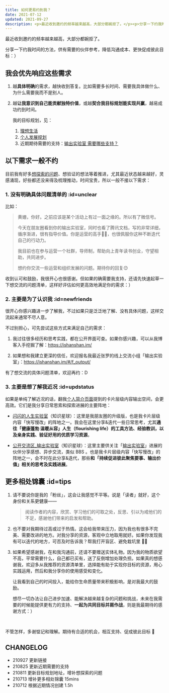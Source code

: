 ```yaml
---
title: 如何更易约到我？
date: 2021-07-12
updated: 2021-09-27
description: <p>最近收到邀约的频率越来越高，大部分都婉拒了。</p><p>分享一下约我时间的方法，供有需要的伙伴参考，更快促成彼此目标：）</p>
---
```


最近收到邀约的频率越来越高，大部分都婉拒了。

分享一下约我时间的方法，供有需要的伙伴参考，降低沟通成本、更快促成彼此目标：）

## 我会优先响应这些需求

1. 越**具体明确**的需求，越快收到答复。比如需要多长时间、需要我具体做什么、为什么需要我而不是别人。

2. 越**让我意识到自己能贡献独特价值**，或越**契合我目标规划能实现共赢**，越易成功约到时间。

    我的目标规划，见：
    1. [理想生活](about/idealife)
    2. [个人发展规划](about/plan_lifedev)
    3. 近期期待需要的支持：[输出实验室 需要哪些支持？](f_output/helpwanted)


## 以下需求一般不约

目前我有好多[想探索的问题](https://mzm628l8fj.feishu.cn/sheets/shtcnGOoXwn6JtF4UC0cKM8sMed)、想验证的想法等着推进，尤其最近状态越来越好，灵感涌现，好些都还没来得及梳理推动，时间宝贵，所以一般不接以下需求：

### 1. 没有明确具体问题清单的 :id=unclear

比如：

> 黄姗，你好。之前应该是某个活动上有过一面之缘的。所以有了微信号。
>
> 今天在朋友圈看到你的输出实验室，同时也看了腾讯文档，写的非常详细，循序渐进，很有指导价值。你是运营的高手👍🏻，也很佩服你这种不断迭代自己的行动力。
>
> 我目前也在参与运营一个社群，导师制，帮助向上青年读书创业，守望相助，共同进步。
>
> 想约你交流一些运营和组织发展的问题。期待你的回复😊

收到认可和鼓励，我很开心也很感谢。但如果的确需要我支持，还请先快速起草一下想交流的问题清单，这样好评估如何更高效地满足你的需求：）

### 2. 主要是为了认识我 :id=newfriends

很开心你感兴趣进一步了解我，不过如果只是泛泛地了解、没有具体问题，这样交流起来通常不尽人意。

不过别担心，可先尝试这些方式来满足自己的需求：

1. 我过往很多经历和思考实践，都在公开界面可查。如果你感兴趣，可以从我博客入手挖掘了解：https://ishanshan.im/

2. 如果想和我建立更深的信任，欢迎报名我最近张罗的线上交流小组「输出实验室」：https://ishanshan.im/#/f_output/

有了想交流的具体问题清单，欢迎再约：D

### 3. 主要是想了解我近况 :id=updstatus

如果是单纯了解近况的话，翻我[个人简介页面](about/)提到的卡片层级内容输出空间，会更高效。它们是我分享日常思索和探索进展的主要阵地：

- [闪闪的人生实验室](https://t.zsxq.com/Vrzji2B)（知识星球）：这里是我朋友圈的升级版，也是我卡片层级内容「快写慢改」的阵地之一。我会在这里分享&迭代一些日常思考，尤其**通往「健康蓬勃 温暖从容」人生（flourishing life）的工具方法、经验教训，以及亲身实践、验证好用的优质学习资源**。


- [公开交流区_输出实验室](https://t.zsxq.com/2jaMjyr)（知识星球）：这里主要供关注「[输出实验室](f_output/)」进展的伙伴分享感想、异步交流，类似 BBS 。也是我卡片层级内容「快写慢改」的阵地之一，会不时在此分享&迭代，那些**和「持续促进彼此聚焦要事、输出价值」相关的思考及实践进展**。


## 更多相处锦囊 :id=tips

1. 请不要说你是我的「粉丝」，这会让我感觉不平等。说是「读者」就好，这个身份和关系更健康——

    > 阅读作者的内容，欣赏、学习他们的可取之处，反思、引以为戒他们的不足，感谢他们带来的启发和帮助。

2. 也不要对我期待过高或过于热情。这会给我带来压力，因为我也有很多不完美、需要改进的地方。对我分享的资源，客观中立地取用就好。如果你发现我有可以迭代的地方，可否及时告诉我？帮我打开盲区、避免栽坑里 🙌🏻

3. 如果希望感谢我，在和我沟通前，还请不要赠送实体礼物。因为我的物质欲望不高，平常需要什么，自己都已买有，送了反倒增加处理负担。如果真的想感谢我，欢迎多从我推荐的资源清单里，选择能有助于实现你目标的资源，用心实践运用，然后和我分享你的使用感受和变化。

    让我看到自己的时间投入，能给你生命质量带来积极影响，是对我最大的鼓励。

    想尽一切办法让自己进步加速、能解决越来越复杂的问题和挑战，未来在我需要的时候能提供更有力的支持、**一起为共同目标并肩作战**，则是我最期待的感谢方式：）

<br>

不管怎样，多谢惦记和理解。期待有合适的机会，相互支持、促成彼此目标 🤗


## CHANGELOG

- 210927 更新链接
- 210825 更新近期需要的支持
- 210811 更新目标规划地址，增补想探索的问题
- 210713 增补更多相处锦囊 15mins
- 210712 根据近期情况创建 1.5h

